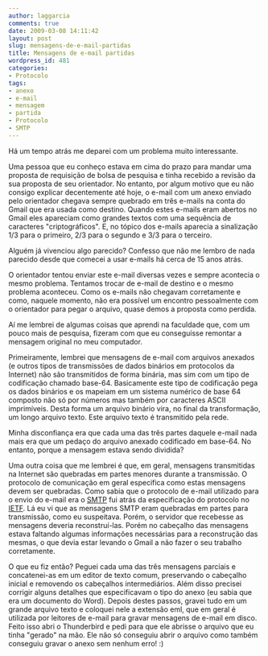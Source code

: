 ```yaml
---
author: laggarcia
comments: true
date: 2009-03-08 14:11:42
layout: post
slug: mensagens-de-e-mail-partidas
title: Mensagens de e-mail partidas
wordpress_id: 481
categories:
- Protocolo
tags:
- anexo
- e-mail
- mensagem
- partida
- Protocolo
- SMTP
---
```


Há um tempo atrás me deparei com um problema muito interessante.

Uma pessoa que eu conheço estava em cima do prazo para mandar uma proposta de requisição de bolsa de pesquisa e tinha recebido a revisão da sua proposta de seu orientador. No entanto, por algum motivo que eu não consigo explicar decentemente até hoje, o e-mail com um anexo enviado pelo orientador chegava sempre quebrado em três e-mails na conta do Gmail que era usada como destino. Quando estes e-mails eram abertos no Gmail eles apareciam como grandes textos com uma sequência de caracteres "criptográficos". E, no tópico dos e-mails aparecia a sinalização 1/3 para o primeiro, 2/3 para o segundo e 3/3 para o terceiro.

Alguém já vivenciou algo parecido? Confesso que não me lembro de nada parecido desde que comecei a usar e-mails há cerca de 15 anos atrás.

O orientador tentou enviar este e-mail diversas vezes e sempre acontecia o mesmo problema. Tentamos trocar de e-mail de destino e o mesmo problema aconteceu. Como os e-mails não chegavam corretamente e como, naquele momento, não era possível um encontro pessoalmente com o orientador para pegar o arquivo, quase demos a proposta como perdida.

Aí me lembrei de algumas coisas que aprendi na faculdade que, com um pouco mais de pesquisa, fizeram com que eu conseguísse remontar a mensagem original no meu computador.

Primeiramente, lembrei que mensagens de e-mail com arquivos anexados (e outros tipos de transmissões de dados binários em protocolos da Internet) não são transmitidos de forma binária, mas sim com um tipo de codificação chamado base-64. Basicamente este tipo de codificação pega os dados binários e os mapeiam em um sistema numérico de base 64 composto não só por números mas também por caracteres ASCII imprimíveis. Desta forma um arquivo binário vira, no final da transformação, um longo arquivo texto. Este arquivo texto é transmitido pela rede.

Minha disconfiança era que cada uma das três partes daquele e-mail nada mais era que um pedaço do arquivo anexado codificado em base-64. No entanto, porque a mensagem estava sendo dividida?

Uma outra coisa que me lembrei é que, em geral, mensagens transmitidas na Internet são quebradas em partes menores durante a transmissão. O protocolo de comunicação em geral especifica como estas mensagens devem ser quebradas. Como sabia que o protocolo de e-mail utilizado para o envio do e-mail era o [SMTP](http://www.ietf.org/rfc/rfc2821.txt) fui atrás da especificação do protocolo no [IETF](http://www.ietf.org/). Lá eu vi que as mensagens SMTP eram quebradas em partes para transmissão, como eu suspeitava. Porém, o servidor que recebesse as mensagens deveria reconstruí-las. Porém no cabeçalho das mensagens estava faltando algumas informações necessárias para a reconstrução das mesmas, o que devia estar levando o Gmail a não fazer o seu trabalho corretamente.

O que eu fiz então? Peguei cada uma das três mensagens parciais e concatenei-as em um editor de texto comum, preservando o cabeçalho inicial e removendo os cabeçalhos intermediários. Além disso precisei corrigir alguns detalhes que especificavam o tipo do anexo (eu sabia que era um documento do Word). Depois destes passos, gravei tudo em um grande arquivo texto e coloquei nele a extensão eml, que em geral é utilizada por leitores de e-mail para gravar mensagens de e-mail em disco. Feito isso abri o Thunderbird e pedi para que ele abrisse o arquivo que eu tinha "gerado" na mão. Ele não só conseguiu abrir o arquivo como também conseguiu gravar o anexo sem nenhum erro! :)
